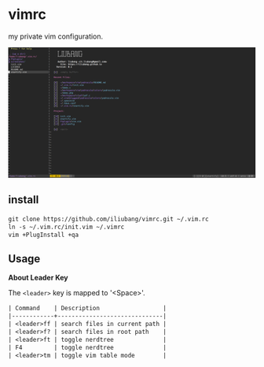# vimrc
my private vim configuration.


![screenshot](./screenshot/2.png)


## install 

```shell
git clone https://github.com/iliubang/vimrc.git ~/.vim.rc
ln -s ~/.vim.rc/init.vim ~/.vimrc
vim +PlugInstall +qa
```

## Usage

**About Leader Key**

The `<leader>` key is mapped to '\<Space>'.


```
| Command    | Description                  |
|------------+------------------------------|
| <leader>ff | search files in current path |
| <leader>f? | search files in root path    |
| <leader>ft | toggle nerdtree              |
| F4         | toggle nerdtree              |
| <leader>tm | toggle vim table mode        |
```
